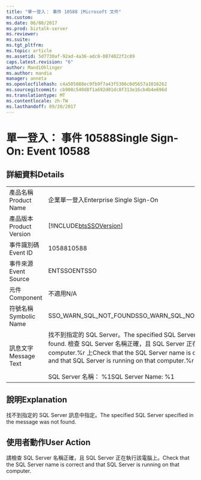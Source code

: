 ```yaml
---
title: "單一登入： 事件 10588 |Microsoft 文件"
ms.custom: 
ms.date: 06/08/2017
ms.prod: biztalk-server
ms.reviewer: 
ms.suite: 
ms.tgt_pltfrm: 
ms.topic: article
ms.assetid: 5d7730af-92ad-4a36-adc8-0874022f2c89
caps.latest.revision: "6"
author: MandiOhlinger
ms.author: mandia
manager: anneta
ms.openlocfilehash: c4a505888ec9fb9f7a43f5306c0d5657a1016262
ms.sourcegitcommit: cb908c540d8f1a692d01dc8f313e16cb4b4e696d
ms.translationtype: MT
ms.contentlocale: zh-TW
ms.lasthandoff: 09/20/2017
---
```

# <a name="single-sign-on-event-10588"></a><span data-ttu-id="349c1-102">單一登入： 事件 10588</span><span class="sxs-lookup"><span data-stu-id="349c1-102">Single Sign-On: Event 10588</span></span>
## <a name="details"></a><span data-ttu-id="349c1-103">詳細資料</span><span class="sxs-lookup"><span data-stu-id="349c1-103">Details</span></span>  
  
|||  
|-|-|  
|<span data-ttu-id="349c1-104">產品名稱</span><span class="sxs-lookup"><span data-stu-id="349c1-104">Product Name</span></span>|<span data-ttu-id="349c1-105">企業單一登入</span><span class="sxs-lookup"><span data-stu-id="349c1-105">Enterprise Single Sign-On</span></span>|  
|<span data-ttu-id="349c1-106">產品版本</span><span class="sxs-lookup"><span data-stu-id="349c1-106">Product Version</span></span>|[!INCLUDE[btsSSOVersion](../includes/btsssoversion-md.md)]|  
|<span data-ttu-id="349c1-107">事件識別碼</span><span class="sxs-lookup"><span data-stu-id="349c1-107">Event ID</span></span>|<span data-ttu-id="349c1-108">10588</span><span class="sxs-lookup"><span data-stu-id="349c1-108">10588</span></span>|  
|<span data-ttu-id="349c1-109">事件來源</span><span class="sxs-lookup"><span data-stu-id="349c1-109">Event Source</span></span>|<span data-ttu-id="349c1-110">ENTSSO</span><span class="sxs-lookup"><span data-stu-id="349c1-110">ENTSSO</span></span>|  
|<span data-ttu-id="349c1-111">元件</span><span class="sxs-lookup"><span data-stu-id="349c1-111">Component</span></span>|<span data-ttu-id="349c1-112">不適用</span><span class="sxs-lookup"><span data-stu-id="349c1-112">N/A</span></span>|  
|<span data-ttu-id="349c1-113">符號名稱</span><span class="sxs-lookup"><span data-stu-id="349c1-113">Symbolic Name</span></span>|<span data-ttu-id="349c1-114">SSO_WARN_SQL_NOT_FOUND</span><span class="sxs-lookup"><span data-stu-id="349c1-114">SSO_WARN_SQL_NOT_FOUND</span></span>|  
|<span data-ttu-id="349c1-115">訊息文字</span><span class="sxs-lookup"><span data-stu-id="349c1-115">Message Text</span></span>|<span data-ttu-id="349c1-116">找不到指定的 SQL Server。</span><span class="sxs-lookup"><span data-stu-id="349c1-116">The specified SQL Server was not found.</span></span> <span data-ttu-id="349c1-117">檢查 SQL Server 名稱正確，且 SQL Server 正在執行該 computer.%r 上</span><span class="sxs-lookup"><span data-stu-id="349c1-117">Check that the SQL Server name is correct and that SQL Server is running on that computer.%r</span></span><br /><br /> <span data-ttu-id="349c1-118">SQL Server 名稱： %1</span><span class="sxs-lookup"><span data-stu-id="349c1-118">SQL Server Name: %1</span></span>|  
  
## <a name="explanation"></a><span data-ttu-id="349c1-119">說明</span><span class="sxs-lookup"><span data-stu-id="349c1-119">Explanation</span></span>  
 <span data-ttu-id="349c1-120">找不到指定的 SQL Server 訊息中指定。</span><span class="sxs-lookup"><span data-stu-id="349c1-120">The specified SQL Server specified in the message was not found.</span></span>  
  
## <a name="user-action"></a><span data-ttu-id="349c1-121">使用者動作</span><span class="sxs-lookup"><span data-stu-id="349c1-121">User Action</span></span>  
 <span data-ttu-id="349c1-122">請檢查 SQL Server 名稱正確，且 SQL Server 正在執行該電腦上。</span><span class="sxs-lookup"><span data-stu-id="349c1-122">Check that the SQL Server name is correct and that SQL Server is running on that computer.</span></span>